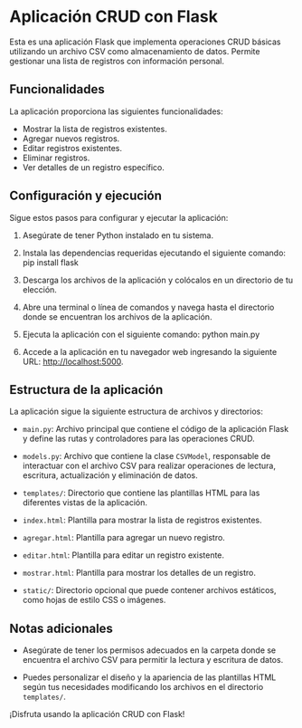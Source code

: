 # Aplicación CRUD con Flask

Esta es una aplicación Flask que implementa operaciones CRUD básicas utilizando un archivo CSV como almacenamiento de datos. Permite gestionar una lista de registros con información personal.

## Funcionalidades

La aplicación proporciona las siguientes funcionalidades:

- Mostrar la lista de registros existentes.
- Agregar nuevos registros.
- Editar registros existentes.
- Eliminar registros.
- Ver detalles de un registro específico.

## Configuración y ejecución

Sigue estos pasos para configurar y ejecutar la aplicación:

1. Asegúrate de tener Python instalado en tu sistema.

2. Instala las dependencias requeridas ejecutando el siguiente comando: pip install flask

3. Descarga los archivos de la aplicación y colócalos en un directorio de tu elección.

4. Abre una terminal o línea de comandos y navega hasta el directorio donde se encuentran los archivos de la aplicación.

5. Ejecuta la aplicación con el siguiente comando: python main.py


6. Accede a la aplicación en tu navegador web ingresando la siguiente URL: [http://localhost:5000](http://localhost:5000).

## Estructura de la aplicación

La aplicación sigue la siguiente estructura de archivos y directorios:

- `main.py`: Archivo principal que contiene el código de la aplicación Flask y define las rutas y controladores para las operaciones CRUD.

- `models.py`: Archivo que contiene la clase `CSVModel`, responsable de interactuar con el archivo CSV para realizar operaciones de lectura, escritura, actualización y eliminación de datos.

- `templates/`: Directorio que contiene las plantillas HTML para las diferentes vistas de la aplicación.

- `index.html`: Plantilla para mostrar la lista de registros existentes.
- `agregar.html`: Plantilla para agregar un nuevo registro.
- `editar.html`: Plantilla para editar un registro existente.
- `mostrar.html`: Plantilla para mostrar los detalles de un registro.

- `static/`: Directorio opcional que puede contener archivos estáticos, como hojas de estilo CSS o imágenes.

## Notas adicionales

- Asegúrate de tener los permisos adecuados en la carpeta donde se encuentra el archivo CSV para permitir la lectura y escritura de datos.

- Puedes personalizar el diseño y la apariencia de las plantillas HTML según tus necesidades modificando los archivos en el directorio `templates/`.

¡Disfruta usando la aplicación CRUD con Flask!


